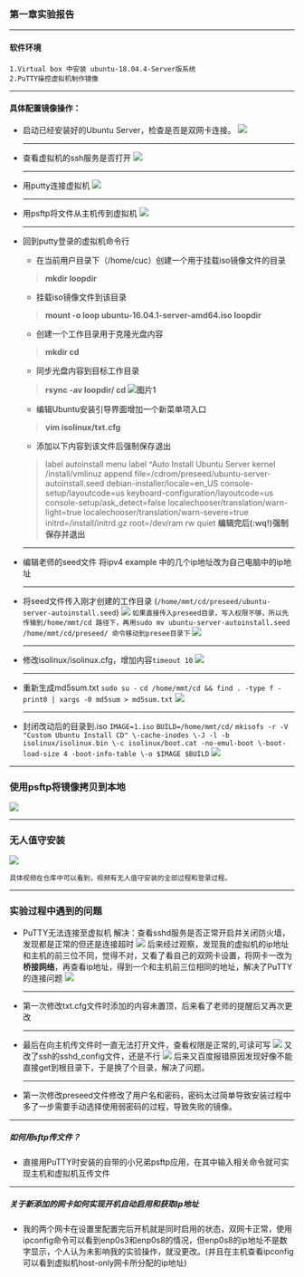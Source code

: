 ### 第一章实验报告

**********

#### 软件环境

    1.Virtual box 中安装 ubuntu-18.04.4-Server版系统
    2.PuTTY操控虚拟机制作镜像

**********
#### 具体配置镜像操作：

+ 启动已经安装好的Ubuntu Server，检查是否是双网卡连接。
    ![](https://github.com/CUCCS/linux-2020-MN962464/tree/project1/project1/img/1.PNG)

    ---
+ 查看虚拟机的ssh服务是否打开
   ![](https://github.com/CUCCS/linux-2020-MN962464/tree/project1/project1/img/4.PNG)

    ---
+ 用putty连接虚拟机
    ![](https://github.com/CUCCS/linux-2020-MN962464/tree/project1/project1/img/6.PNG)

    ---
+ 用psftp将文件从主机传到虚拟机
   ![](https://github.com/CUCCS/linux-2020-MN962464/tree/project1/project1/img/5.PNG)

    ---
+ 回到putty登录的虚拟机命令行
    * 在当前用户目录下（/home/cuc）创建一个用于挂载iso镜像文件的目录
    >**mkdir loopdir**

    + 挂载iso镜像文件到该目录
    >**mount -o loop ubuntu-16.04.1-server-amd64.iso loopdir**

    + 创建一个工作目录用于克隆光盘内容
    >**mkdir cd**
 
    + 同步光盘内容到目标工作目录
    >**rsync -av loopdir/ cd
    ![图片1](https://github.com/CUCCS/linux-2020-MN962464/tree/project1/project1/img/)**

    + 编辑Ubuntu安装引导界面增加一个新菜单项入口
    >**vim isolinux/txt.cfg**

    + 添加以下内容到该文件后强制保存退出
    >label autoinstall
  menu label ^Auto Install Ubuntu Server
  kernel /install/vmlinuz
  append  file=/cdrom/preseed/ubuntu-server-autoinstall.seed debian-installer/locale=en_US console-setup/layoutcode=us keyboard-configuration/layoutcode=us console-setup/ask_detect=false localechooser/translation/warn-light=true localechooser/translation/warn-severe=true initrd=/install/initrd.gz root=/dev/ram rw quiet
    **编辑完后(:wq!)强制保存并退出**

    ---
+ 编辑老师的seed文件
将ipv4 example 中的几个ip地址改为自己电脑中的ip地址
  
  ---
+ 将seed文件传入刚才创建的工作目录
    (```/home/mmt/cd/preseed/ubuntu-server-autoinstall.seed```)
    ![](https://github.com/CUCCS/linux-2020-MN962464/tree/project1/project1/img/9.PNG)
    ```如果直接传入preseed目录，写入权限不够，所以先传输到/home/mmt/cd 路径下，再用sudo mv ubuntu-server-autoinstall.seed /home/mmt/cd/preseed/ 命令移动到presee目录下```
    ![](https://github.com/CUCCS/linux-2020-MN962464/tree/project1/project1/img/10.PNG)

    ---
+ 修改isolinux/isolinux.cfg，增加内容```timeout 10```
   ![](https://github.com/CUCCS/linux-2020-MN962464/tree/project1/project1/img/11.PNG)

    ---
+ 重新生成md5sum.txt
    ```sudo su -```
    ```cd /home/mmt/cd && find . -type f -print0 | xargs -0 md5sum > md5sum.txt```
    ![](https://github.com/CUCCS/linux-2020-MN962464/tree/project1/project1/img/12.PNG)

    ---
+  封闭改动后的目录到.iso
    ```IMAGE=1.iso```
    ```BUILD=/home/mmt/cd/```
    ```mkisofs -r -V "Custom Ubuntu Install CD" \-cache-inodes \-J -l -b isolinux/isolinux.bin \-c isolinux/boot.cat -no-emul-boot \-boot-load-size 4 -boot-info-table \-o $IMAGE $BUILD```
    ![](https://github.com/CUCCS/linux-2020-MN962464/tree/project1/project1/img/13.PNG)

---------
### 使用psftp将镜像拷贝到本地
![](https://github.com/CUCCS/linux-2020-MN962464/tree/project1/project1/img/16.PNG)

*********

### 无人值守安装
![](https://github.com/CUCCS/linux-2020-MN962464/tree/project1/project1/img/17.PNG)

    具体视频在仓库中可以看到，视频有无人值守安装的全部过程和登录过程。

------
### 实验过程中遇到的问题

+ PuTTY无法连接至虚拟机
    解决：查看sshd服务是否正常开启并关闭防火墙，发现都是正常的但还是连接超时
    ![](https://github.com/CUCCS/linux-2020-MN962464/tree/project1/project1/img/4.PNG)
    后来经过观察，发现我的虚拟机的ip地址和主机的前三位不同，觉得不对，又看了看自己的双网卡设置，将网卡一改为**桥接网络**，再查看ip地址，得到一个和主机前三位相同的地址，解决了PuTTY的连接问题
        ![](https://github.com/CUCCS/linux-2020-MN962464/tree/project1/project1/img/8.PNG)

    ----
+ 第一次修改txt.cfg文件时添加的内容未置顶，后来看了老师的提醒后又再次更改

    ----
+ 最后在向主机传文件时一直无法打开文件，查看权限是正常的,可读可写
    ![](https://github.com/CUCCS/linux-2020-MN962464/tree/project1/project1/img/14.PNG)
    又改了ssh的sshd_config文件，还是不行
    ![](https://github.com/CUCCS/linux-2020-MN962464/tree/project1/project1/img/15.PNG)
    后来又百度报错原因发现好像不能直接get到根目录下，于是换了个目录，解决了问题。

    -----

+ 第一次修改preseed文件修改了用户名和密码，密码太过简单导致安装过程中多了一步需要手动选择使用弱密码的过程，导致失败的镜像。


--------
##### 如何用sftp传文件？
+ 直接用PuTTY时安装的自带的小兄弟psftp应用，在其中输入相关命令就可实现主机和虚拟机互传文件

-------

##### 关于新添加的网卡如何实现开机自动启用和获取ip地址
+ 我的两个网卡在设置里配置完后开机就是同时启用的状态，双网卡正常，使用ipconfig命令可以看到enp0s3和enp0s8的情况，但enp0s8的ip地址不是数字显示，个人认为未影响我的实验操作，就没更改。(并且在主机查看ipconfig可以看到虚拟机host-only网卡所分配的ip地址)